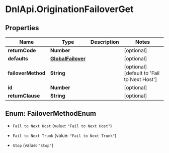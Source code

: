 # DnlApi.OriginationFailoverGet

## Properties
Name | Type | Description | Notes
------------ | ------------- | ------------- | -------------
**returnCode** | **Number** |  | [optional] 
**defaults** | [**GlobalFailover**](GlobalFailover.md) |  | [optional] 
**failoverMethod** | **String** |  | [optional] [default to &#39;Fail to Next Host&#39;]
**id** | **Number** |  | [optional] 
**returnClause** | **String** |  | [optional] 


<a name="FailoverMethodEnum"></a>
## Enum: FailoverMethodEnum


* `Fail to Next Host` (value: `"Fail to Next Host"`)

* `Fail to Next Trunk` (value: `"Fail to Next Trunk"`)

* `Stop` (value: `"Stop"`)




